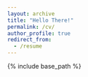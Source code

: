 ```yaml
---
layout: archive
title: "Hello There!"
permalink: /cv/
author_profile: true
redirect_from:
  - /resume
---
```

{% include base_path %}
